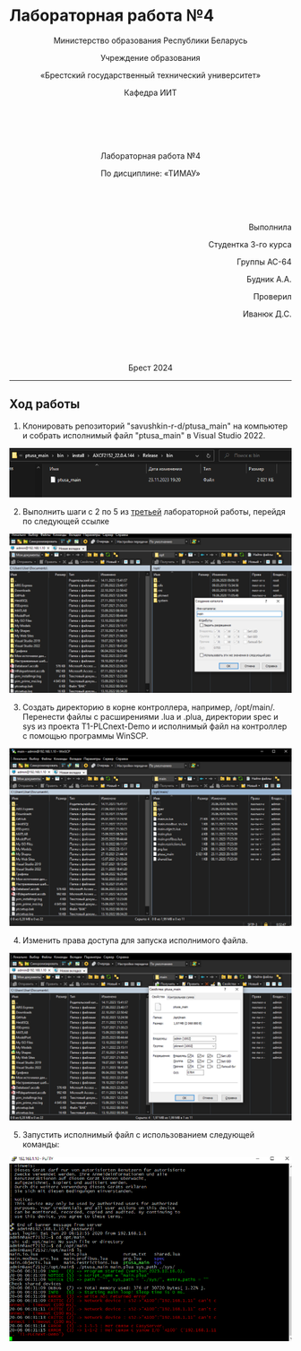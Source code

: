 # Лабораторная работа №4
<p align="center">Министерство образования Республики Беларусь</p>
<p align="center">Учреждение образования</p>
<p align="center">«Брестский государственный технический университет»</p>
<p align="center">Кафедра ИИТ</p>
<br><br><br><br>
<p align="center">Лабораторная работа №4</p>
<p align="center">По дисциплине: «ТИМАУ»</p>
<br><br><br>
<p align="right">Выполнила</p>
<p align="right">Студентка 3-го курса</p>
<p align="right">Группы АС-64</p>
<p align="right">Будник А.А.</p>
<p align="right">Проверил</p>
<p align="right">Иванюк Д.С.</p>
<br><br><br>
<p align="center">Брест 2024</p>

---

## Ход работы

1. Клонировать репозиторий "savushkin-r-d/ptusa_main" на компьютер и собрать исполнимый файл "ptusa_main" в Visual Studio 2022.

![](./imgs/1.png)

2. Выполнить шаги с 2 по 5 из [третьей](https://github.com/brstu/TMAU-2024/tree/main/trunk/as0006433/task_03/doc) лабораторной работы, перейдя по следующей ссылке

![](./imgs/2.png)

3. Создать директорию в корне контроллера, например, /opt/main/. Перенести файлы с расширениями .lua и .plua, директории spec и sys из проекта T1-PLCnext-Demo и исполнимый файл на контроллер с помощью программы WinSCP.

![](./imgs/3.png)

4. Изменить права доступа для запуска исполнимого файла.

![](./imgs/4.png)

5. Запустить исполнимый файл с использованием следующей команды:

![](./imgs/5.png)